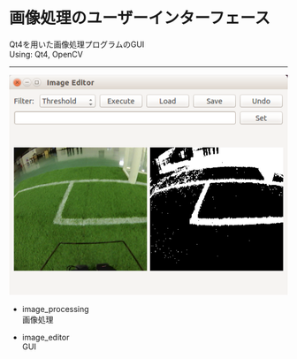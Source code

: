 # 画像処理のユーザーインターフェース

Qt4を用いた画像処理プログラムのGUI  
Using: Qt4, OpenCV  

-----

![画面イメージ](./pictures/Snapshot.png)
* image\_processing  
画像処理

* image\_editor  
GUI
